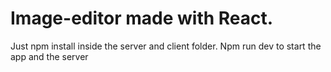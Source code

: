 # Image-editor made with React. 
Just npm install inside the server and client folder. 
Npm run dev to start the app and the server 
